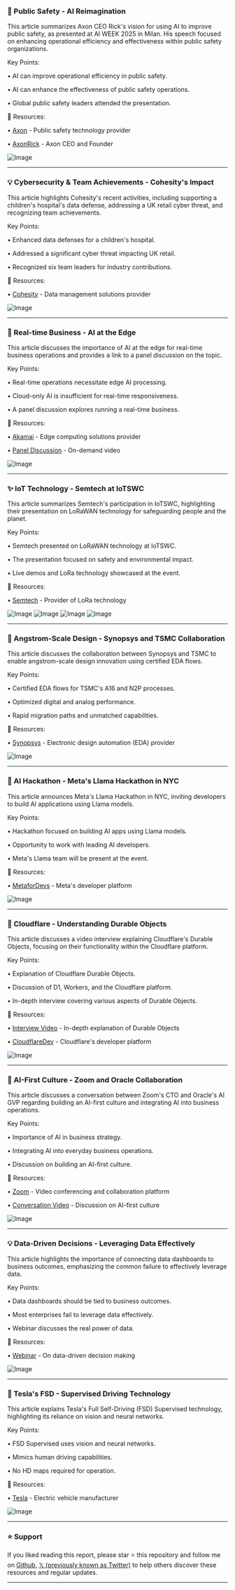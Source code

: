 ### 🤖 Public Safety - AI Reimagination

This article summarizes Axon CEO Rick's vision for using AI to improve public safety, as presented at AI WEEK 2025 in Milan.  His speech focused on enhancing operational efficiency and effectiveness within public safety organizations.


Key Points:

• AI can improve operational efficiency in public safety.


• AI can enhance the effectiveness of public safety operations.


•  Global public safety leaders attended the presentation.



🔗 Resources:

• [Axon](https://x.com/axon_us) - Public safety technology provider

• [AxonRick](https://x.com/AxonRick) - Axon CEO and Founder

![Image](https://pbs.twimg.com/media/Gq8AjXHXMAEtsCp?format=jpg&name=small)


---
### 💡 Cybersecurity & Team Achievements - Cohesity's Impact

This article highlights Cohesity's recent activities, including supporting a children's hospital's data defense, addressing a UK retail cyber threat, and recognizing team achievements.


Key Points:

• Enhanced data defenses for a children's hospital.


• Addressed a significant cyber threat impacting UK retail.


• Recognized six team leaders for industry contributions.



🔗 Resources:

• [Cohesity](https://x.com/Cohesity) - Data management solutions provider

![Image](https://pbs.twimg.com/media/Gq7hGoiXsAACuT3?format=jpg&name=small)


---
### 🤖 Real-time Business - AI at the Edge

This article discusses the importance of AI at the edge for real-time business operations and provides a link to a panel discussion on the topic.


Key Points:

• Real-time operations necessitate edge AI processing.


• Cloud-only AI is insufficient for real-time responsiveness.


•  A panel discussion explores running a real-time business.



🔗 Resources:

• [Akamai](https://x.com/Akamai) - Edge computing solutions provider

• [Panel Discussion](https://ow.ly/BNZf50VMkfo) - On-demand video

![Image](https://pbs.twimg.com/ext_tw_video_thumb/1922719874226278400/pu/img/1kIx7o54YERU8ltd.jpg)


---
### ✨ IoT Technology - Semtech at IoTSWC

This article summarizes Semtech's participation in IoTSWC, highlighting their presentation on LoRaWAN technology for safeguarding people and the planet.


Key Points:

• Semtech presented on LoRaWAN technology at IoTSWC.


•  The presentation focused on safety and environmental impact.


• Live demos and LoRa technology showcased at the event.



🔗 Resources:

• [Semtech](https://x.com/SemtechCorp) - Provider of LoRa technology

![Image](https://pbs.twimg.com/media/Gq7ghasWEAADGaL?format=jpg&name=360x360)
![Image](https://pbs.twimg.com/media/Gq7ghvwWQAAKJxV?format=jpg&name=small)
![Image](https://pbs.twimg.com/media/Gq7giGyWAAE6_3o?format=jpg&name=360x360)
![Image](https://pbs.twimg.com/media/Gq7gimjXwAAP5UC?format=jpg&name=small)


---
### 🤖 Angstrom-Scale Design - Synopsys and TSMC Collaboration

This article discusses the collaboration between Synopsys and TSMC to enable angstrom-scale design innovation using certified EDA flows.


Key Points:

• Certified EDA flows for TSMC's A16 and N2P processes.


• Optimized digital and analog performance.


• Rapid migration paths and unmatched capabilities.



🔗 Resources:

• [Synopsys](https://x.com/Synopsys) - Electronic design automation (EDA) provider

![Image](https://pbs.twimg.com/media/GqgGTfwXcAAYCB1?format=jpg&name=small)


---
### 🚀 AI Hackathon - Meta's Llama Hackathon in NYC

This article announces Meta's Llama Hackathon in NYC, inviting developers to build AI applications using Llama models.


Key Points:

•  Hackathon focused on building AI apps using Llama models.


•  Opportunity to work with leading AI developers.


•  Meta's Llama team will be present at the event.



🔗 Resources:

• [MetaforDevs](https://x.com/MetaforDevs) - Meta's developer platform

![Image](https://pbs.twimg.com/media/Gq7CPDIaAAA_K4I?format=jpg&name=small)


---
### 🤖 Cloudflare - Understanding Durable Objects

This article discusses a video interview explaining Cloudflare's Durable Objects, focusing on their functionality within the Cloudflare platform.


Key Points:

• Explanation of Cloudflare Durable Objects.


• Discussion of D1, Workers, and the Cloudflare platform.


•  In-depth interview covering various aspects of Durable Objects.



🔗 Resources:

• [Interview Video](https://youtu.be/C5-741uQPVU) - In-depth explanation of Durable Objects

• [CloudflareDev](https://x.com/CloudflareDev) - Cloudflare's developer platform

![Image](https://pbs.twimg.com/media/Gq69g3UWkAAy1_g?format=jpg&name=small)


---
### 🤖 AI-First Culture - Zoom and Oracle Collaboration

This article discusses a conversation between Zoom's CTO and Oracle's AI GVP regarding building an AI-first culture and integrating AI into business operations.


Key Points:

•  Importance of AI in business strategy.


•  Integrating AI into everyday business operations.


•  Discussion on building an AI-first culture.



🔗 Resources:

• [Zoom](https://x.com/Zoom) - Video conferencing and collaboration platform

• [Conversation Video](https://zm.me/459o1wE) - Discussion on AI-first culture

![Image](https://pbs.twimg.com/amplify_video_thumb/1922685916893626368/img/ogjY0yuEQ-IotlgV.jpg)


---
### 💡 Data-Driven Decisions - Leveraging Data Effectively

This article highlights the importance of connecting data dashboards to business outcomes, emphasizing the common failure to effectively leverage data.


Key Points:

• Data dashboards should be tied to business outcomes.


• Most enterprises fail to leverage data effectively.


•  Webinar discusses the real power of data.



🔗 Resources:

• [Webinar](https://brighttalk.com/webcast/6505/643082?utm_source=brighttalk-portal&utm_medium=web&utm_content=featured&utm_campaign=all-series&channel_id=6505) -  On data-driven decision making

![Image](https://pbs.twimg.com/media/Gq6mlW7WgAApFM_?format=png&name=small)


---
### 🤖 Tesla's FSD - Supervised Driving Technology

This article explains Tesla's Full Self-Driving (FSD) Supervised technology, highlighting its reliance on vision and neural networks.


Key Points:

• FSD Supervised uses vision and neural networks.


•  Mimics human driving capabilities.


• No HD maps required for operation.



🔗 Resources:

• [Tesla](https://x.com/Tesla) - Electric vehicle manufacturer

![Image](https://pbs.twimg.com/amplify_video_thumb/1922371024194015232/img/JnJBQNHQov9uCAie.jpg)


---

### ⭐️ Support

If you liked reading this report, please star ⭐️ this repository and follow me on [Github](https://github.com/Drix10), [𝕏 (previously known as Twitter)](https://x.com/DRIX_10_) to help others discover these resources and regular updates.

---